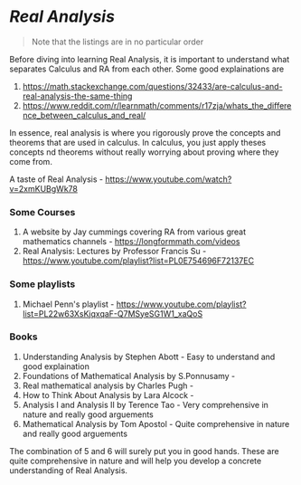# *_Real Analysis_*

> Note that the listings are in no particular order

Before diving into learning Real Analysis, it is important to understand what separates Calculus and RA from each other. Some good explainations are
1. https://math.stackexchange.com/questions/32433/are-calculus-and-real-analysis-the-same-thing
2. https://www.reddit.com/r/learnmath/comments/r17zja/whats_the_difference_between_calculus_and_real/

In essence, real analysis is where you rigorously prove the concepts and theorems that are used in calculus. In calculus, you just apply theses concepts nd theorems without really worrying about proving where they come from.
<br>

A taste of Real Analysis - https://www.youtube.com/watch?v=2xmKUBgWk78

### Some Courses

1. A website by Jay cummings covering RA from various great mathematics channels - https://longformmath.com/videos
2. Real Analysis: Lectures by Professor Francis Su - https://www.youtube.com/playlist?list=PL0E754696F72137EC

### Some playlists

1. Michael Penn's playlist - https://www.youtube.com/playlist?list=PL22w63XsKjqxqaF-Q7MSyeSG1W1_xaQoS


### Books

1. Understanding Analysis by Stephen Abott - Easy to understand and good explaination
2. Foundations of Mathematical Analysis by S.Ponnusamy - 
3. Real mathematical analysis by Charles Pugh - 
4. How to Think About Analysis by Lara Alcock - 
5. Analysis I and Analysis II by Terence Tao - Very comprehensive in nature and really good arguements
6. Mathematical Analysis by Tom Apostol - Quite comprehensive in nature and really good arguements

The combination of 5 and 6 will surely put you in good hands. These are quite comprehensive in nature and will help you develop a concrete understanding of Real Analysis. 